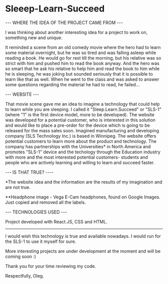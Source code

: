 # Sleeep-Learn-Succeed

--- WHERE THE IDEA OF THE PROJECT CAME FROM ---

I was thinking about another interesting idea for a project to work on, something new and unique.

It reminded a scene from an old comedy movie where the hero had to learn some material overnight, 
but he was so tired and was falling asleep while reading a book. He would go for rest till the morning, 
but his relative was so strict with him and pushed him to read the book anyway. And the hero was so 
smart that he ask his relative to help him and read the book to him while he is sleeping, he was joking but 
sounded seriously that it is possible to learn like that as well. When he went to the class and was asked to 
answer some questions regarding the material he had to read, he failed...

--- WEBSITE ---

That movie scene gave me an idea to imagine a technology that could help to learn while you are sleeping. 
I called it "Sleep.Learn.Succeed" or "SLS-1" (where "1" is the first device model, more to be developed). 
The website was developed for a potential customer, who is interested in this solution and would like to 
place a pre-order for the device which is going to be released for the mass sales soon. Imagined manufacturing 
and developing company (SLS Technology Inc.) is based in Winnipeg. The website offers potential customers to 
learn more about the product and technology. The company has partnerships with the Universities* in North America 
and promotes "SLS-1" device and the techology through the Education industry with more and the most interested 
potential customers- students and people who are actively learning and willing to learn and succeed faster.

--- IS THAT TRUE? ----

*The website idea and the information are the results of my imagination and are not true.

**Headphone image - Vega E-Cam headphones, found on Google Images. Just copied and removed all the labels.

--- TECHNOLOGIES USED ---

Project developed with React.JS, CSS and HTML.
________________________________________

I would wish this technology is true and available nowadays. I would run for the SLS-1 to use it myself for sure.

More interesting projects are under development at the moment and will be coming soon :)

Thank you for your time reviewing my code.

Respectfully,
Oleg.
